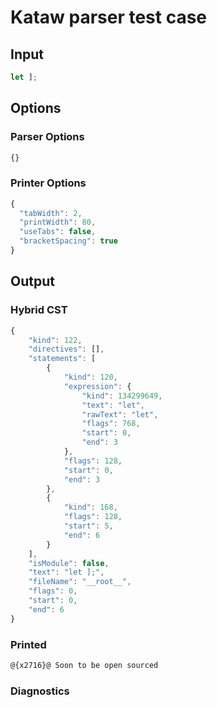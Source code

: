 # Kataw parser test case

## Input

`````js
let ];
`````

## Options

### Parser Options

`````js
{}
`````

### Printer Options

`````js
{
  "tabWidth": 2,
  "printWidth": 80,
  "useTabs": false,
  "bracketSpacing": true
}
`````

## Output

### Hybrid CST

```javascript
{
    "kind": 122,
    "directives": [],
    "statements": [
        {
            "kind": 120,
            "expression": {
                "kind": 134299649,
                "text": "let",
                "rawText": "let",
                "flags": 768,
                "start": 0,
                "end": 3
            },
            "flags": 128,
            "start": 0,
            "end": 3
        },
        {
            "kind": 168,
            "flags": 128,
            "start": 5,
            "end": 6
        }
    ],
    "isModule": false,
    "text": "let ];",
    "fileName": "__root__",
    "flags": 0,
    "start": 0,
    "end": 6
}
```

### Printed

```javascript
@{x2716}@ Soon to be open sourced
```

### Diagnostics

```javascript

```

